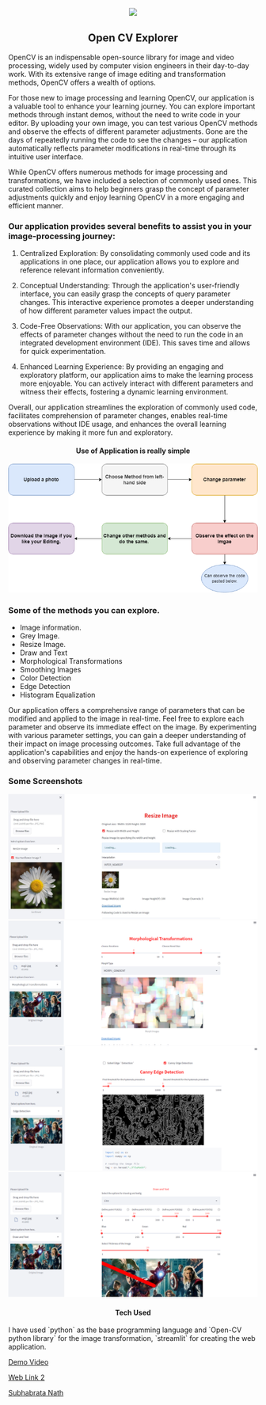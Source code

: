 <p align="center">
<img src="https://forthebadge.com/images/badges/made-with-python.svg" >
</p>

<h2 align="center"> Open CV Explorer </h2>

OpenCV is an indispensable open-source library for image and video processing, widely used by computer vision engineers in their day-to-day work. With its extensive range of image editing and transformation methods, OpenCV offers a wealth of options.

For those new to image processing and learning OpenCV, our application is a valuable tool to enhance your learning journey. You can explore important methods through instant demos, without the need to write code in your editor. By uploading your own image, you can test various OpenCV methods and observe the effects of different parameter adjustments. Gone are the days of repeatedly running the code to see the changes – our application automatically reflects parameter modifications in real-time through its intuitive user interface.

While OpenCV offers numerous methods for image processing and transformations, we have included a selection of commonly used ones. This curated collection aims to help beginners grasp the concept of parameter adjustments quickly and enjoy learning OpenCV in a more engaging and efficient manner.

### Our application provides several benefits to assist you in your image-processing journey:

1. Centralized Exploration: By consolidating commonly used code and its applications in one place, our application allows you to explore and reference relevant information conveniently.

2. Conceptual Understanding: Through the application's user-friendly interface, you can easily grasp the concepts of query parameter changes. This interactive experience promotes a deeper understanding of how different parameter values impact the output.

3. Code-Free Observations: With our application, you can observe the effects of parameter changes without the need to run the code in an integrated development environment (IDE). This saves time and allows for quick experimentation.

4. Enhanced Learning Experience: By providing an engaging and exploratory platform, our application aims to make the learning process more enjoyable. You can actively interact with different parameters and witness their effects, fostering a dynamic learning environment.

Overall, our application streamlines the exploration of commonly used code, facilitates comprehension of parameter changes, enables real-time observations without IDE usage, and enhances the overall learning experience by making it more fun and exploratory.


<h4 align="center"> Use of Application is really simple </h4>
<div style="text-align:center"><img src="screensicon\opencvflow.png" /></div>

### Some of the methods you can explore.

* Image information.
* Grey Image.
* Resize Image.
* Draw and Text
* Morphological Transformations
* Smoothing Images
* Color Detection
* Edge Detection
* Histogram Equalization

Our application offers a comprehensive range of parameters that can be modified and applied to the image in real-time. Feel free to explore each parameter and observe its immediate effect on the image. By experimenting with various parameter settings, you can gain a deeper understanding of their impact on image processing outcomes. Take full advantage of the application's capabilities and enjoy the hands-on experience of exploring and observing parameter changes in real-time.


### Some Screenshots 
<div style="text-align:center"><img src="screensicon\scr1.jpg" /></div>
<div style="text-align:center"><img src="screensicon\scr2.png" /></div>
<div style="text-align:center"><img src="screensicon\scr3.png" /></div>
<div style="text-align:center"><img src="screensicon\scr4.png" /></div> 

<h4 align="center"> Tech Used </h4>
I have used `python` as the base programming language and `Open-CV python library` for the image transformation, `streamlit` for creating the web application.

[Demo Video](https://youtu.be/6Oxofczo3tA)
<!-- [Web Link 1](http://opencvexplorer.herokuapp.com/) -->
[Web Link 2](https://subha996-opencv-explorer-app-d2vtt3.streamlitapp.com/)


[Subhabrata Nath](https://www.linkedin.com/in/subhabrata-nath-181375115/)
